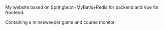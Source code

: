 My website based on Springboot+MyBatis+Redis for backend and Vue for frontend.

Containing a minesweeper game and course monitor.
